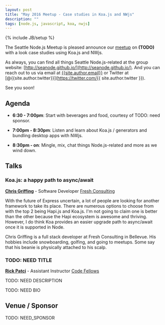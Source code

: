 ```yaml
---
layout: post
title: "May 2016 Meetup - Case studies in Koa.js and NWjs"
description: ""
tags: [node.js, javascript, koa, nwjs]
---
```

{% include JB/setup %}

The Seattle Node.js Meetup is pleased announce our
[meetup](XXX)
on **(TODO)** with a look case studies using Koa.js and NWjs.

As always, you can find all things Seattle Node.js-related at the group website:
[http://seanode.github.io/](http://seanode.github.io/). And you can reach out to
us via email at [{{site.author.email}}](mailto:{{site.author.email}}) or Twitter
at [@{{site.author.twitter}}](https://twitter.com/{{ site.author.twitter }}).

See you soon!

## Agenda

* **6:30 - 7:00pm**: Start with beverages and food, courtesy of TODO: need sponsor.

* **7:00pm - 8:30pm**: Listen and learn about Koa.js / generators and bundling 
  desktop apps with NWjs.

* **8:30pm - on**: Mingle, mix, chat things Node.js-related and more as we wind down.

<!-- more start -->

## Talks

### Koa.js: a happy path to async/await

**[Chris Griffing](http://chrisgriffing.com/)** - Software Developer [Fresh Consulting](http://www.freshconsulting.com/)

With the future of Express uncertain, a lot of people are looking for another 
framework to take its place. There are numerous options to choose from with the 
top 2 being Hapi.js and Koa.js. I'm not going to claim one is better than the 
other because the Hapi ecosystem is awesome and thriving. However, I do think 
Koa provides an easier upgrade path to async/await once it is supported in Node.

Chris Griffing is a full stack developer at Fresh Consulting in Bellevue. 
His hobbies include snowboarding, golfing, and going to meetups. Some say that
his beanie is physically attached to his scalp.

### TODO: NEED TITLE

**[Rick Patci](XXX)** - Assistant Instructor [Code Fellows](https://www.codefellows.org/)

TODO: NEED DESCRIPTION 

TODO: NEED BIO

## Venue / Sponsor

TODO: NEED_SPONSOR

<!-- more end -->
